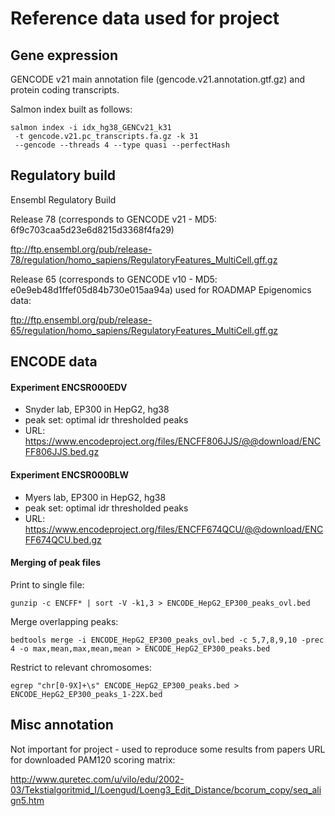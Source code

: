 # Reference data used for project

## Gene expression
GENCODE v21 main annotation file (gencode.v21.annotation.gtf.gz) and protein coding transcripts.

Salmon index built as follows:

```
salmon index -i idx_hg38_GENCv21_k31
 -t gencode.v21.pc_transcripts.fa.gz -k 31
 --gencode --threads 4 --type quasi --perfectHash
```

## Regulatory build

Ensembl Regulatory Build

Release 78 (corresponds to GENCODE v21 - MD5: 6f9c703caa5d23e6d8215d3368f4fa29)

ftp://ftp.ensembl.org/pub/release-78/regulation/homo_sapiens/RegulatoryFeatures_MultiCell.gff.gz

Release 65 (corresponds to GENCODE v10 - MD5: e0e9eb48d1ffef05d84b730e015aa94a)
used for ROADMAP Epigenomics data:

ftp://ftp.ensembl.org/pub/release-65/regulation/homo_sapiens/RegulatoryFeatures_MultiCell.gff.gz

## ENCODE data

#### Experiment ENCSR000EDV
- Snyder lab, EP300 in HepG2, hg38
- peak set: optimal idr thresholded peaks 
- URL: https://www.encodeproject.org/files/ENCFF806JJS/@@download/ENCFF806JJS.bed.gz

#### Experiment ENCSR000BLW
- Myers lab, EP300 in HepG2, hg38
- peak set: optimal idr thresholded peaks
- URL: https://www.encodeproject.org/files/ENCFF674QCU/@@download/ENCFF674QCU.bed.gz

#### Merging of peak files

Print to single file:

```
gunzip -c ENCFF* | sort -V -k1,3 > ENCODE_HepG2_EP300_peaks_ovl.bed
```

Merge overlapping peaks:

```
bedtools merge -i ENCODE_HepG2_EP300_peaks_ovl.bed -c 5,7,8,9,10 -prec 4 -o max,mean,max,mean,mean > ENCODE_HepG2_EP300_peaks.bed
```

Restrict to relevant chromosomes:

```
egrep "chr[0-9X]+\s" ENCODE_HepG2_EP300_peaks.bed > ENCODE_HepG2_EP300_peaks_1-22X.bed
```

## Misc annotation

Not important for project - used to reproduce some results from papers
URL for downloaded PAM120 scoring matrix:

http://www.quretec.com/u/vilo/edu/2002-03/Tekstialgoritmid_I/Loengud/Loeng3_Edit_Distance/bcorum_copy/seq_align5.htm